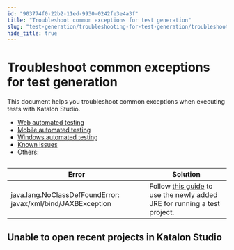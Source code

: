 ```yaml
---
id: "903774f0-22b2-11ed-9930-0242fe3e4a3f"
title: "Troubleshoot common exceptions for test generation"
slug: "test-generation/troubleshooting-for-test-generation/troubleshoot-common-exceptions/troubleshoot-common-exceptions-for-test-generation"
hide_title: true
---
```


# <a id="id" class="anchor_top_offset"/><a id="ariaid-title1" class="anchor_top_offset"/>Troubleshoot common exceptions for test generation

<p xmlns="http://www.w3.org/1999/xhtml" className="p">This document helps you troubleshoot common exceptions when   executing tests with <span className="ph">Katalon Studio</span>.</p> 
<ul xmlns="http://www.w3.org/1999/xhtml" className="ul"><li className="li">     <a className="xref" href="/test-generation/troubleshooting-for-test-generation/troubleshoot-web-automated-testing/troubleshoot-web-test-execution-exceptions-overview">Web       automated testing</a></li><li className="li">     <a className="xref" href="/test-generation/troubleshooting-for-test-generation/troubleshoot-mobile-automated-testing/troubleshooting-automated-mobile-testing-overview">Mobile       automated testing</a></li><li className="li">     <a className="xref" href="/test-generation/troubleshooting-for-test-generation/troubleshoot-windows-automated-testing/troubleshoot-windows-automated-testing-overview">Windows       automated testing</a></li><li className="li">     <a className="xref" href="/test-generation/troubleshooting-for-test-generation/known-issues-and-limitations">Known       issues</a>   </li><li className="li">Others:</li></ul> 
<table xmlns="http://www.w3.org/1999/xhtml" className="table"><caption /><thead className="thead"><tr className><th className="entry anchor_top_offset" id="id__entry__1">Error</th><th className="entry anchor_top_offset" id="id__entry__2">Solution</th></tr></thead><tbody className="tbody"><tr className><td className="entry" headers="id__entry__1 id__entry__2 ">java.lang.NoClassDefFoundError:         javax/xml/bind/JAXBException</td><td className="entry" headers="id__entry__1 id__entry__2 ">Follow <a className="xref" href="#">this           guide</a> to use the newly added JRE for running a test         project.</td></tr></tbody></table> 

## <a id="troubleshooting-2074" class="anchor_top_offset"/>Unable to open recent projects in <span xmlns="http://www.w3.org/1999/xhtml" className="ph">Katalon Studio</span> 

<p xmlns="http://www.w3.org/1999/xhtml" className="shortdesc"> </p> 
<section xmlns="http://www.w3.org/1999/xhtml" className="section condition"><p className="p" /></section> 
<div xmlns="http://www.w3.org/1999/xhtml" className="bodydiv troubleSolution"><section className="section cause"><p className="p" /></section><section className="section remedy"><div className="li step p"><span className="ph cmd"><br /><br /></span></div></section></div>

